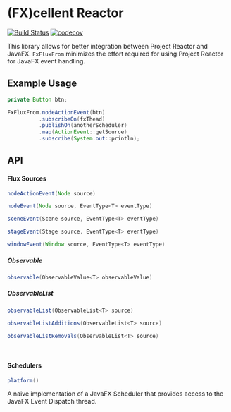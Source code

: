 # (FX)cellent Reactor
[![Build Status](https://travis-ci.org/shadskii/reactor-javafx.svg?branch=master)](https://travis-ci.org/shadskii/reactor-javafx)
[![codecov](https://codecov.io/gh/shadskii/reactor-javafx/branch/master/graph/badge.svg)](https://codecov.io/gh/shadskii/reactor-javafx)

This library allows for better integration between Project Reactor and JavaFX. `FxFluxFrom` minimizes the effort required for using Project Reactor for JavaFX event handling.

## Example Usage

```java
private Button btn;

FxFluxFrom.nodeActionEvent(btn)
          .subscribeOn(fxThead)
          .publishOn(anotherScheduler)
          .map(ActionEvent::getSource)
          .subscribe(System.out::println);
```

## API

#### Flux Sources
```java
nodeActionEvent(Node source)
```

```java
nodeEvent(Node source, EventType<T> eventType)
```

```java
sceneEvent(Scene source, EventType<T> eventType)
```

```java
stageEvent(Stage source, EventType<T> eventType)
```

```java
windowEvent(Window source, EventType<T> eventType)
```

##### Observable
```java
observable(ObservableValue<T> observableValue)
```

##### ObservableList
```java
observableList(ObservableList<T> source)
```

```java
observableListAdditions(ObservableList<T> source)
```

```java
observableListRemovals(ObservableList<T> source)
```
<br />

#### Schedulers
```java
platform()
```
A naive implementation of a JavaFX Scheduler that provides access to the JavaFX Event Dispatch thread.
